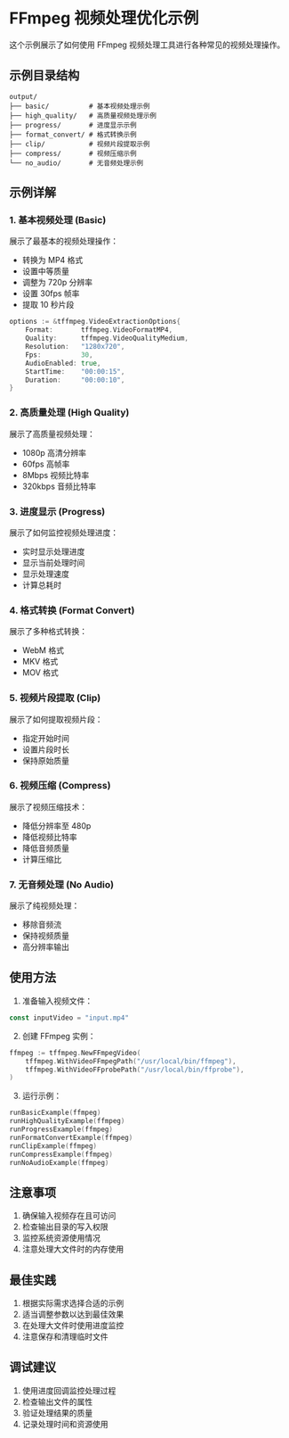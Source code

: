 # FFmpeg 视频处理优化示例

这个示例展示了如何使用 FFmpeg 视频处理工具进行各种常见的视频处理操作。

## 示例目录结构

```
output/
├── basic/          # 基本视频处理示例
├── high_quality/   # 高质量视频处理示例
├── progress/       # 进度显示示例
├── format_convert/ # 格式转换示例
├── clip/           # 视频片段提取示例
├── compress/       # 视频压缩示例
└── no_audio/       # 无音频处理示例
```

## 示例详解

### 1. 基本视频处理 (Basic)

展示了最基本的视频处理操作：
- 转换为 MP4 格式
- 设置中等质量
- 调整为 720p 分辨率
- 设置 30fps 帧率
- 提取 10 秒片段

```go
options := &tffmpeg.VideoExtractionOptions{
    Format:       tffmpeg.VideoFormatMP4,
    Quality:      tffmpeg.VideoQualityMedium,
    Resolution:   "1280x720",
    Fps:          30,
    AudioEnabled: true,
    StartTime:    "00:00:15",
    Duration:     "00:00:10",
}
```

### 2. 高质量处理 (High Quality)

展示了高质量视频处理：
- 1080p 高清分辨率
- 60fps 高帧率
- 8Mbps 视频比特率
- 320kbps 音频比特率

### 3. 进度显示 (Progress)

展示了如何监控视频处理进度：
- 实时显示处理进度
- 显示当前处理时间
- 显示处理速度
- 计算总耗时

### 4. 格式转换 (Format Convert)

展示了多种格式转换：
- WebM 格式
- MKV 格式
- MOV 格式

### 5. 视频片段提取 (Clip)

展示了如何提取视频片段：
- 指定开始时间
- 设置片段时长
- 保持原始质量

### 6. 视频压缩 (Compress)

展示了视频压缩技术：
- 降低分辨率至 480p
- 降低视频比特率
- 降低音频质量
- 计算压缩比

### 7. 无音频处理 (No Audio)

展示了纯视频处理：
- 移除音频流
- 保持视频质量
- 高分辨率输出

## 使用方法

1. 准备输入视频文件：
```go
const inputVideo = "input.mp4"
```

2. 创建 FFmpeg 实例：
```go
ffmpeg := tffmpeg.NewFFmpegVideo(
    tffmpeg.WithVideoFFmpegPath("/usr/local/bin/ffmpeg"),
    tffmpeg.WithVideoFFprobePath("/usr/local/bin/ffprobe"),
)
```

3. 运行示例：
```go
runBasicExample(ffmpeg)
runHighQualityExample(ffmpeg)
runProgressExample(ffmpeg)
runFormatConvertExample(ffmpeg)
runClipExample(ffmpeg)
runCompressExample(ffmpeg)
runNoAudioExample(ffmpeg)
```

## 注意事项

1. 确保输入视频存在且可访问
2. 检查输出目录的写入权限
3. 监控系统资源使用情况
4. 注意处理大文件时的内存使用

## 最佳实践

1. 根据实际需求选择合适的示例
2. 适当调整参数以达到最佳效果
3. 在处理大文件时使用进度监控
4. 注意保存和清理临时文件

## 调试建议

1. 使用进度回调监控处理过程
2. 检查输出文件的属性
3. 验证处理结果的质量
4. 记录处理时间和资源使用
